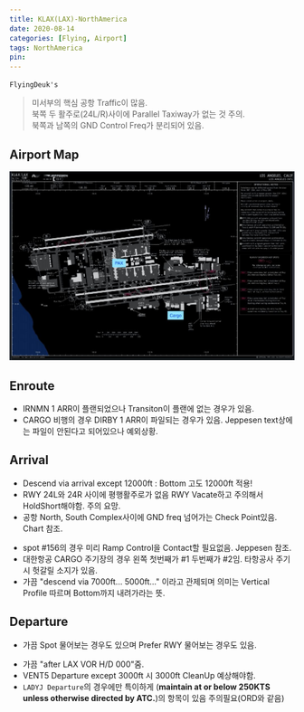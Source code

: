 ```yaml
---
title: KLAX(LAX)-NorthAmerica
date: 2020-08-14
categories: [Flying, Airport]
tags: NorthAmerica
pin:
---
```

`FlyingDeuk's`
> 미서부의 핵심 공항 Traffic이 많음. <br>
북쪽 두 활주로(24L/R)사이에 Parallel Taxiway가 없는 것 주의.<br>
북쪽과 남쪽의 GND Control Freq가 분리되어 있음.

## Airport Map
![lax](/img/flying/airport/lax_ap.jpg)




## Enroute
* IRNMN 1 ARR이 플랜되었으나 Transiton이 플랜에 없는 경우가 있음.
* CARGO 비행의 경우 DIRBY 1 ARR이 파일되는 경우가 있음. Jeppesen text상에는 파일이 안된다고 되어있으나 예외상황.

## Arrival
* Descend via arrival except 12000ft : Bottom 고도 12000ft 적용!
* RWY 24L와 24R 사이에 평행활주로가 없음 RWY Vacate하고 주의해서 HoldShort해야함. 주의 요망.
* 공항 North, South Complex사이에 GND freq 넘어가는 Check Point있음. Chart 참조.
- spot #156의 경우 미리 Ramp Control을 Contact할 필요없음. Jeppesen 참조.
- 대한항공 CARGO 주기장의 경우 왼쪽 첫번째가 #1 두번째가 #2임. 타항공사 주기시 헛갈릴 소지가 있음.
- 가끔 "descend via 7000ft... 5000ft..." 이라고 관제되며 의미는 Vertical Profile 따르며 Bottom까지 내려가라는 뜻.

## Departure
* 가끔 Spot 물어보는 경우도 있으며 Prefer RWY 물어보는 경우도 있음.
- 가끔 "after LAX VOR H/D 000"줌.
- VENT5 Departure except 3000ft 시 3000ft CleanUp 예상해야함.
- `LADYJ Departure`의 경우에만 특이하게 (**maintain at or below 250KTS unless otherwise directed by ATC.**)의 항목이 있음 주의필요(ORD와 같음)

<!--
## From OneNote

### ENROUTE
	- IRNMN 1 ARR was planning but transitions is not included on the flight plan.
	- CARGO can get the DIRBY 1 ARR as filling, by K file...

### ARRIVAL
	- they gave us descend via arrival except 12000'
	- after hand off to app, they gave us 'descend via' again after leveling off 12000'
	- RWY 24L/R dont have parallel taxiway between both RWY. so be careful.
	- GND freq have to change at check point. norh complex to south complex.
	- spot #156 was not needed to contact ramp without instruction. continue GND freq.
	- CARGO area have two spot #1 and #2. be carefull... Left one is the spot #1.
	- ATC usually said "descend via 7000ft... 5000ft..." it means follow vertical profile to 7000ft... 5000ft...

### DEPARTURE
	- CARGO : ATC asked our spot. KAL CARGO! main takeoff RWY 25R but they ask prefer RWY
	- somtimes they say "after LAX VOR H/D 000"
	- in case of VENT5 dep except 3000ft (ATC CLR) after VNAV ALT, airplane accelerate. so need cleanup.
	- Only LADYJ dep has a restriction of speed. (maintain at or below 250KTS unless otherwise directed by ATC.)


### STAY
	- HAVARTI CHEESE
	- EXPRESS
	- PANTRY since 1924 restaurant
-->
